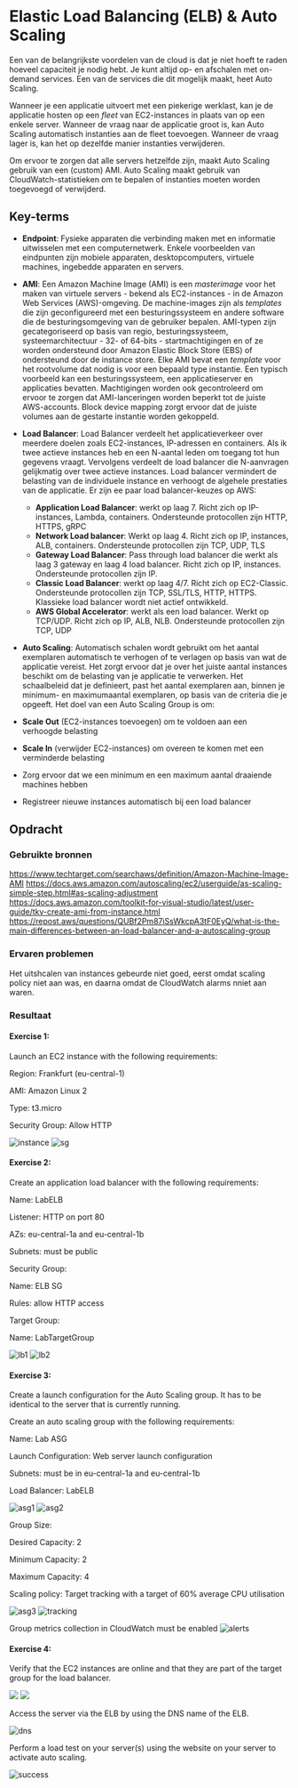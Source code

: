 # Elastic Load Balancing (ELB) & Auto Scaling
Een van de belangrijkste voordelen van de cloud is dat je niet hoeft te raden hoeveel capaciteit je nodig hebt. Je kunt altijd op- en afschalen met on-demand services. Een van de services die dit mogelijk maakt, heet Auto Scaling.

Wanneer je een applicatie uitvoert met een piekerige werklast, kan je de applicatie hosten op een _fleet_ van EC2-instances in plaats van op een enkele server. Wanneer de vraag naar de applicatie groot is, kan Auto Scaling automatisch instanties aan de fleet toevoegen. Wanneer de vraag lager is, kan het op dezelfde manier instanties verwijderen.

Om ervoor te zorgen dat alle servers hetzelfde zijn, maakt Auto Scaling gebruik van een (custom) AMI. Auto Scaling maakt gebruik van CloudWatch-statistieken om te bepalen of instanties moeten worden toegevoegd of verwijderd.

## Key-terms

- **Endpoint**: Fysieke apparaten die verbinding maken met en informatie uitwisselen met een computernetwerk. Enkele voorbeelden van eindpunten zijn mobiele apparaten, desktopcomputers, virtuele machines, ingebedde apparaten en servers.
- **AMI**: Een Amazon Machine Image (AMI) is een _masterimage_ voor het maken van virtuele servers - bekend als EC2-instances - in de Amazon Web Services (AWS)-omgeving.
De machine-images zijn als _templates_ die zijn geconfigureerd met een besturingssysteem en andere software die de besturingsomgeving van de gebruiker bepalen. AMI-typen zijn gecategoriseerd op basis van regio, besturingssysteem, systeemarchitectuur - 32- of 64-bits - startmachtigingen en of ze worden ondersteund door Amazon Elastic Block Store (EBS) of ondersteund door de instance store.
Elke AMI bevat een _template_ voor het rootvolume dat nodig is voor een bepaald type instantie. Een typisch voorbeeld kan een besturingssysteem, een applicatieserver en applicaties bevatten. Machtigingen worden ook gecontroleerd om ervoor te zorgen dat AMI-lanceringen worden beperkt tot de juiste AWS-accounts. Block device mapping zorgt ervoor dat de juiste volumes aan de gestarte instantie worden gekoppeld.
- **Load Balancer**: Load Balancer verdeelt het applicatieverkeer over meerdere doelen zoals EC2-instances, IP-adressen en containers. Als ik twee actieve instances heb en een N-aantal leden om toegang tot hun gegevens vraagt. Vervolgens verdeelt de load balancer die N-aanvragen gelijkmatig over twee actieve instances. Load balancer vermindert de belasting van de individuele instance en verhoogt de algehele prestaties van de applicatie. Er zijn ee paar load balancer-keuzes op AWS:

  - **Application Load Balancer**: werkt op laag 7. Richt zich op IP-instances, Lambda, containers. Ondersteunde protocollen zijn HTTP, HTTPS, gRPC
  - **Network Load balancer**: Werkt op laag 4. Richt zich op IP, instances, ALB, containers. Ondersteunde protocollen zijn TCP, UDP, TLS
  - **Gateway Load Balancer**: Pass through load balancer die werkt als laag 3 gateway en laag 4 load balancer. Richt zich op IP, instances. Ondersteunde protocollen zijn IP.
  - **Classic Load Balancer**: werkt op laag 4/7. Richt zich op EC2-Classic. Ondersteunde protocollen zijn TCP, SSL/TLS, HTTP, HTTPS. Klassieke load balancer wordt niet actief ontwikkeld.
  - **AWS Global Accelerator**: werkt als een load balancer. Werkt op TCP/UDP. Richt zich op IP, ALB, NLB. Ondersteunde protocollen zijn TCP, UDP

- **Auto Scaling**: Automatisch schalen wordt gebruikt om het aantal exemplaren automatisch te verhogen of te verlagen op basis van wat de applicatie vereist. Het zorgt ervoor dat je over het juiste aantal instances beschikt om de belasting van je applicatie te verwerken. Het schaalbeleid dat je definieert, past het aantal exemplaren aan, binnen je minimum- en maximumaantal exemplaren, op basis van de criteria die je opgeeft. Het doel van een Auto Scaling Group is om:

- **Scale Out** (EC2-instances toevoegen) om te voldoen aan een verhoogde belasting
- **Scale In** (verwijder EC2-instances) om overeen te komen met een verminderde belasting
- Zorg ervoor dat we een minimum en een maximum aantal draaiende machines hebben
- Registreer nieuwe instances automatisch bij een load balancer

## Opdracht
### Gebruikte bronnen

https://www.techtarget.com/searchaws/definition/Amazon-Machine-Image-AMI
https://docs.aws.amazon.com/autoscaling/ec2/userguide/as-scaling-simple-step.html#as-scaling-adjustment
https://docs.aws.amazon.com/toolkit-for-visual-studio/latest/user-guide/tkv-create-ami-from-instance.html
https://repost.aws/questions/QUBf2Pm87iSsWkcpA3tF0EyQ/what-is-the-main-differences-between-an-load-balancer-and-a-autoscaling-group

### Ervaren problemen

Het uitshcalen van instances gebeurde niet goed, eerst omdat scaling policy niet aan was, en daarna omdat de CloudWatch alarms nniet aan waren.

### Resultaat

#### Exercise 1:
Launch an EC2 instance with the following requirements:

Region: Frankfurt (eu-central-1)

AMI: Amazon Linux 2

Type: t3.micro

Security Group: Allow HTTP

![instance](https://github.com/techgrounds/techgrounds-EligioPessoa/blob/main/00_includes/AWS11.png)
![sg](https://github.com/techgrounds/techgrounds-EligioPessoa/blob/main/00_includes/AWS11instance%26SG1.png)


#### Exercise 2:
Create an application load balancer with the following requirements:

Name: LabELB

Listener: HTTP on port 80

AZs: eu-central-1a and eu-central-1b

Subnets: must be public

Security Group: 

Name: ELB SG

Rules: allow HTTP access

Target Group:

Name: LabTargetGroup

![lb1](https://github.com/techgrounds/techgrounds-EligioPessoa/blob/main/00_includes/AWS11createloadbalancer1.png)
![lb2](https://github.com/techgrounds/techgrounds-EligioPessoa/blob/main/00_includes/AWS11elb1.png)

#### Exercise 3:
Create a launch configuration for the Auto Scaling group. It has to be identical to the server that is currently running.

Create an auto scaling group with the following requirements:

Name: Lab ASG

Launch Configuration: Web server launch configuration

Subnets: must be in eu-central-1a and eu-central-1b 

Load Balancer: LabELB

![asg1](https://github.com/techgrounds/techgrounds-EligioPessoa/blob/main/00_includes/AWS11createautoscaling1.png)
![asg2](https://github.com/techgrounds/techgrounds-EligioPessoa/blob/main/00_includes/AWS11createautoscaling2.png)


Group Size:

Desired Capacity: 2

Minimum Capacity: 2

Maximum Capacity: 4

Scaling policy: Target tracking with a target of 60% average CPU utilisation


![asg3](https://github.com/techgrounds/techgrounds-EligioPessoa/blob/main/00_includes/AWS11createautoscaling3.png)
![tracking](https://github.com/techgrounds/techgrounds-EligioPessoa/blob/main/00_includes/AWS11trackingpolicy.png)

Group metrics collection in CloudWatch must be enabled
![alerts](https://github.com/techgrounds/techgrounds-EligioPessoa/blob/main/00_includes/AWS11alerts.png)


#### Exercise 4:
Verify that the EC2 instances are online and that they are part of the target group for the load balancer.

![](https://github.com/techgrounds/techgrounds-EligioPessoa/blob/main/00_includes/AWS11running1.png)
![](https://github.com/techgrounds/techgrounds-EligioPessoa/blob/main/00_includes/AWS11running2.png)

Access the server via the ELB by using the DNS name of the ELB.

![dns](https://github.com/techgrounds/techgrounds-EligioPessoa/blob/main/00_includes/AWS11DNS1.png)


Perform a load test on your server(s) using the website on your server to activate auto scaling. 

![success](https://github.com/techgrounds/techgrounds-EligioPessoa/blob/main/00_includes/AWS11success!.png)
